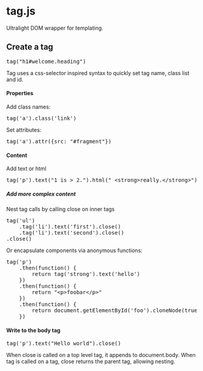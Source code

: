 tag.js
======

Ultralight DOM wrapper for templating.

## Create a tag

<pre>
tag("h1#welcome.heading")
</pre>

Tag uses a css-selector inspired syntax to quickly set tag name, class list and id.

#### Properties

Add class names:

<pre>
tag('a').class('link')
</pre>

Set attributes:

<pre>
tag('a').attr({src: "#fragment"})
</pre>

#### Content

Add text or html

<pre>
tag('p').text("1 is &gt; 2.").html(" &lt;strong&gt;really.&lt;/strong&gt;")
</pre>

##### Add more complex content

Nest tag calls by calling close on inner tags

<pre>
tag('ul')
	.tag('li').text('first').close()
	.tag('li').text('second').close()
.close()
</pre>

Or encapsulate components via anonymous functions:

<pre>
tag('p')
	.then(function() {
		return tag('strong').text('hello')
	})
	.then(function() {
		return "&lt;p&gt;foobar&lt;/p&gt;"
	})
	.then(function() {
		return document.getElementById('foo').cloneNode(true)
	})
</pre>

#### Write to the body tag

<pre>
tag('p').text("Hello world").close()
</pre>

When close is called on a top level tag, it appends to document.body. When tag is called on a tag, close returns the parent tag, allowing nesting.